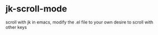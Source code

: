 # jk-scroll-mode
scroll with jk in emacs, modify the .el file to your own desire to scroll with other keys

